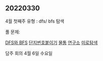 ## 20220330

4월 첫째주 유형 : dfs/ bfs 탐색

풀 문제:

[DFS와 BFS](https://www.acmicpc.net/problem/1260)
[단지번호붙이기](https://www.acmicpc.net/problem/2667)
[물통](https://www.acmicpc.net/problem/2251)
[연구소](https://www.acmicpc.net/problem/14502)
[미로탐색](https://www.acmicpc.net/problem/2178)



담주 회의 4월 6일 수요일
